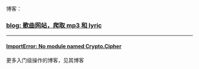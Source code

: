 博客：



### [blog:  歌曲网站，爬取 mp3 和 lyric](https://juejin.cn/post/6900223548669820941)



<hr>



#### [ImportError: No module named Crypto.Cipher](https://zhuanlan.zhihu.com/p/315559670)

更多入门级操作的博客，见其博客